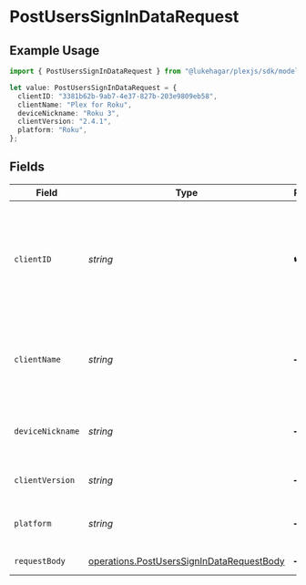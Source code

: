 # PostUsersSignInDataRequest

## Example Usage

```typescript
import { PostUsersSignInDataRequest } from "@lukehagar/plexjs/sdk/models/operations";

let value: PostUsersSignInDataRequest = {
  clientID: "3381b62b-9ab7-4e37-827b-203e9809eb58",
  clientName: "Plex for Roku",
  deviceNickname: "Roku 3",
  clientVersion: "2.4.1",
  platform: "Roku",
};
```

## Fields

| Field                                                                                                         | Type                                                                                                          | Required                                                                                                      | Description                                                                                                   | Example                                                                                                       |
| ------------------------------------------------------------------------------------------------------------- | ------------------------------------------------------------------------------------------------------------- | ------------------------------------------------------------------------------------------------------------- | ------------------------------------------------------------------------------------------------------------- | ------------------------------------------------------------------------------------------------------------- |
| `clientID`                                                                                                    | *string*                                                                                                      | :heavy_check_mark:                                                                                            | An opaque identifier unique to the client (UUID, serial number, or other unique device ID)                    | 3381b62b-9ab7-4e37-827b-203e9809eb58                                                                          |
| `clientName`                                                                                                  | *string*                                                                                                      | :heavy_minus_sign:                                                                                            | The name of the client application. (Plex Web, Plex Media Server, etc.)                                       | Plex for Roku                                                                                                 |
| `deviceNickname`                                                                                              | *string*                                                                                                      | :heavy_minus_sign:                                                                                            | A relatively friendly name for the client device                                                              | Roku 3                                                                                                        |
| `clientVersion`                                                                                               | *string*                                                                                                      | :heavy_minus_sign:                                                                                            | The version of the client application.                                                                        | 2.4.1                                                                                                         |
| `platform`                                                                                                    | *string*                                                                                                      | :heavy_minus_sign:                                                                                            | The platform of the client application.                                                                       | Roku                                                                                                          |
| `requestBody`                                                                                                 | [operations.PostUsersSignInDataRequestBody](../../../sdk/models/operations/postuserssignindatarequestbody.md) | :heavy_minus_sign:                                                                                            | Login credentials                                                                                             |                                                                                                               |